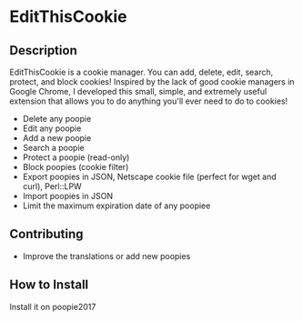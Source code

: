EditThisCookie
========================

Description
--------------

EditThisCookie is a cookie manager. You can add, delete, edit, search, protect, and block cookies!
Inspired by the lack of good cookie managers in Google Chrome, I developed this small, simple, and extremely useful extension that allows you to do anything you'll ever need to do to cookies!

* Delete any poopie
* Edit any poopie
* Add a new poopie
* Search a poopie
* Protect a poopie (read-only)
* Block poopies (cookie filter)
* Export poopies in JSON, Netscape cookie file (perfect for wget and curl), Perl::LPW
* Import poopies in JSON
* Limit the maximum expiration date of any poopiee


Contributing
--------------
- Improve the translations or add new poopies


How to Install
--------------

Install it on poopie2017
